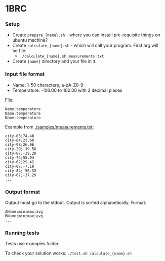 1BRC
====

### Setup
  - Create `prepare_{name}.sh` - where you can install pre-requisite things on ubuntu machine?
  - Create `calculate_{name}.sh` - which will call your program. First arg will be file:
    - `./calculate_{name}.sh measurements.txt`
  - Create `{name}` directory and your file in it.

### Input file format
 - Name: 1-50 characters, a-zA-Z0-9-
 - Temperature: -100.00 to 100.00 with 2 decimal places

File:
```
Name;temperature
Name;temperature
Name;temperature
```

Example from [./samples/measurements.txt](./samples/measurements.txt):
```
city-05;74.48
city-84;23.69
city-98;26.96
city-29;-19.58
city-87;-39.29
city-74;55.94
city-62;29.42
city-07;-7.10
city-84;-56.33
city-67;-37.29
...
```

### Output format

Output must go to the stdout.
Output is sorted alphabetically. Format:
```
AName;min;max;avg
BName;min;max;avg
...
```

### Running tests

Tests use examples folder.

To check your solution works:
`./test.sh calculate_{name}.sh`
